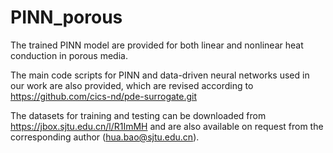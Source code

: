 # PINN_porous

The trained PINN model are provided for both linear and nonlinear heat conduction in porous media.

The main code scripts for PINN and data-driven neural networks used in our work are also provided, which are revised according to https://github.com/cics-nd/pde-surrogate.git

The datasets for training and testing can be downloaded from https://jbox.sjtu.edu.cn/l/R1ImMH and are also available on request from the corresponding author (hua.bao@sjtu.edu.cn).
